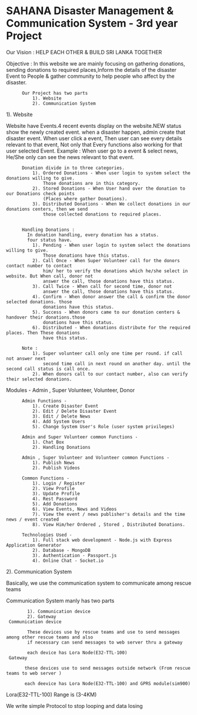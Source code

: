 # SAHANA Disaster Management & Communication System - 3rd year Project
Our Vision : HELP EACH OTHER & BUILD SRI LANKA TOGETHER

Objective : In this website we are mainly focusing on gathering donations, sending donations to required places,Inform the details of the disaster
            Event to People & gather community to help people who affect by the disaster.

          Our Project has two parts
              1). Website
              2). Communication System

1). Website

Website have Events.4 recent events display on the website.NEW status show the newly created event.
when a disaster happen, admin create that disaster event. When user click a event, Then user
can see every details relevant to that event, Not only that Every functions also working for that
user selected Event.
 Example : When user go to a event & select news, He/She only can see the news relevant to that event.

          Donation divide in to three categories.
              1). Ordered Donations - When user login to system select the donations willing to give.
                  Those donations are in this category.
              2). Stored Donations - When User hand over the donation to our Donations check points
                  (Places where gather Donations).
              3). Distributed Donations - When We collect donations in our donations centers, then we send
                  those collected donations to required places.


          Handling Donations :
            In donation handling, every donation has a status.
            four status have.
              1). Pending - When user login to system select the donations willing to give.
                  Those donations have this status.
              2). Call Once - When Super Volunteer call for the donors contact number to contact
                  him/ her to verify the donations which he/she select in website. But When call, donor not
                  answer the call, those donations have this status.
              3). Call Twice - When call for second time, donor not
                  answer the call, those donations have this status.
              4). Confirm - When donor answer the call & confirm the donor selected donations. those
                  donations have this status.
              5). Success - When donors came to our donation centers & handover their donations.those
                  donations have this status.
              6). Distributed - When donations distribute for the required places. Then These donations
                  have this status.

          Note :
              1). Super volunteer call only one time per round. if call not answer next
                  second time call in next round on another day. until the second call status is call once.
              2). When donors call to our contact number, also can verify their selected donations.


   Modules - Admin , Super Volunteer, Volunteer, Donor

          Admin Functions -
              1). Create Disaster Event
              2). Edit / Delete Disaster Event
              3). Edit / Delete News
              4). Add System Users
              5). Change System User's Role (user system privileges)

          Admin and Super Volunteer common Functions -
              1). Chat Box
              2). Handling Donations

          Admin , Super Volunteer and Volunteer common Functions -
              1). Publish News
              2). Publish Videos

          Common Functions -
              1). Login / Register
              2). View Profile
              3). Update Profile
              4). Rest Password
              5). Add Donations
              6). View Events, News and Videos
              7). View the event / news publisher's details and the time news / event created
              8). View Him/her Ordered , Stored , Distributed Donations.

          Technologies Used -
              1). Full stack web development - Node.js with Express Application Generator
              2). Database - MongoDB
              3). Authentication - Passport.js
              4). Online Chat - Socket.io


 2). Communication System
 
Basically, we use the communication system to  communicate among rescue teams

Communication System manly has two parts

            1). Communication device            
            2). Gateway 
     Communication device 
     
            These devices use by rescue teams and use to send messages among other rescue teams and also
            if necessary can send messages to web server thru a gateway
            
            each device has Lora Node(E32-TTL-100)
     Gateway
     
           these devices use to send messages outside network (From rescue teams to web server )
           
           each deevice has Lora Node(E32-TTL-100) and GPRS module(sim900) 
           
Lora(E32-TTL-100) Range is (3-4KM)

We write simple Protocol to stop looping and data losing
